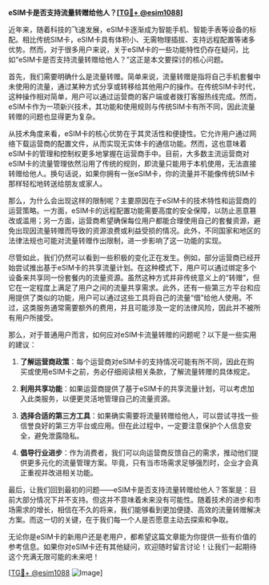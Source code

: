 **eSIM卡是否支持流量转赠给他人？[[TG💪+ @esim1088](https://t.me/s/esim1088)]**

近年来，随着科技的飞速发展，eSIM卡逐渐成为智能手机、智能手表等设备的标配。相比传统SIM卡，eSIM卡具有体积小、无需物理插拔、支持远程配置等诸多优势。然而，对于很多用户来说，关于eSIM卡的一些功能特性仍存在疑问，比如“eSIM卡是否支持流量转赠给他人？”这正是本文要探讨的核心问题。

首先，我们需要明确什么是流量转赠。简单来说，流量转赠是指将自己手机套餐中未使用的流量，通过某种方式分享或转移给其他用户的操作。在传统SIM卡时代，这种操作相对简单，用户可以通过运营商的客户端或者拨打客服热线完成。然而，eSIM卡作为一项新兴技术，其功能和使用规则与传统SIM卡有所不同，因此流量转赠的问题也显得更为复杂。

从技术角度来看，eSIM卡的核心优势在于其灵活性和便捷性。它允许用户通过网络下载运营商的配置文件，从而实现无实体卡的通信功能。然而，这也意味着eSIM卡的管理和控制权更多地掌握在运营商手中。目前，大多数主流运营商对eSIM卡的流量管理依然沿用了传统的规则，即流量只能用于本机使用，无法直接转赠给他人。换句话说，如果你拥有一张eSIM卡，你的流量并不能像传统SIM卡那样轻松地转送给朋友或家人。

那么，为什么会出现这样的限制呢？主要原因在于eSIM卡的技术特性和运营商的运营策略。一方面，eSIM卡的远程配置功能需要高度的安全保障，以防止恶意篡改或滥用；另一方面，运营商希望确保每位用户都能合理使用自己的套餐资源，避免出现因流量转赠而导致的资源浪费或利益受损的情况。此外，不同国家和地区的法律法规也可能对流量转赠作出限制，进一步影响了这一功能的实现。

尽管如此，我们仍然可以看到一些积极的变化正在发生。例如，部分运营商已经开始尝试推出基于eSIM卡的共享流量计划。在这种模式下，用户可以通过绑定多个设备来共享同一份套餐内的流量资源。虽然这种方式并非传统意义上的“转赠”，但它在一定程度上满足了用户之间的流量共享需求。此外，还有一些第三方平台和应用提供了类似的功能，用户可以通过这些工具将自己的流量“借”给他人使用。不过，这类服务通常需要额外的费用，并且可能涉及一定的法律风险，因此并不被所有用户所接受。

那么，对于普通用户而言，如何应对eSIM卡流量转赠的问题呢？以下是一些实用的建议：

1. **了解运营商政策**：每个运营商对eSIM卡的支持情况可能有所不同，因此在购买或使用eSIM卡之前，务必仔细阅读相关条款，了解流量转赠的具体规定。
   
2. **利用共享功能**：如果运营商提供了基于eSIM卡的共享流量计划，可以考虑加入此类服务，以便更灵活地管理自己的流量资源。

3. **选择合适的第三方工具**：如果确实需要将流量转赠给他人，可以尝试寻找一些信誉良好的第三方平台或应用。但在此过程中，一定要注意保护个人信息安全，避免泄露隐私。

4. **倡导行业进步**：作为消费者，我们可以向运营商反馈自己的需求，推动他们提供更多元化的流量管理方案。毕竟，只有当市场需求足够强烈时，企业才会真正重视并改进相关功能。

最后，让我们回到最初的问题——eSIM卡是否支持流量转赠给他人？答案是：目前大部分情况下并不支持。但这并不意味着未来没有可能性。随着技术的进步和市场需求的增长，相信在不久的将来，我们能够看到更加便捷、高效的流量转赠解决方案。而这一切的关键，在于我们每一个人是否愿意主动去探索和争取。

无论你是eSIM卡的新用户还是老用户，都希望这篇文章能为你提供一些有价值的参考信息。如果你对eSIM卡还有其他疑问，欢迎随时留言讨论！让我们一起期待这个充满无限可能的未来吧！

[[TG💪+ @esim1088](https://t.me/s/esim1088) ![Image](https://i.postimg.cc/4NQfJmqS/Snipaste-2025-05-13-00-14-12.png)]